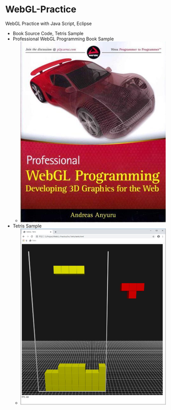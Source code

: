 # WebGL-Practice
WebGL Practice with Java Script, Eclipse
 - Book Source Code, Tetris Sample
- Professional WebGL Programming Book Sample
  - ![](https://github.com/jjuiddong/WebGL-Practice/blob/master/Doc/webglbook2.jpg?raw=true)
- Tetris Sample
  - ![](https://github.com/jjuiddong/WebGL-Practice/blob/master/Doc/tetris.jpg?raw=true)
  
